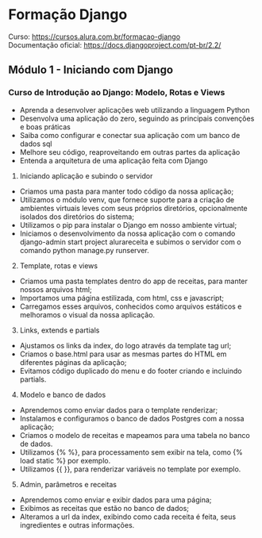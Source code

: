 # Formação Django 

Curso: https://cursos.alura.com.br/formacao-django  
Documentação oficial: https://docs.djangoproject.com/pt-br/2.2/  

## Módulo 1 - Iniciando com Django

### Curso de Introdução ao Django: Modelo, Rotas e Views

- Aprenda a desenvolver aplicações web utilizando a linguagem Python
- Desenvolva uma aplicação do zero, seguindo as principais convenções e boas práticas
- Saiba como configurar e conectar sua aplicação com um banco de dados sql
- Melhore seu código, reaproveitando em outras partes da aplicação
- Entenda a arquitetura de uma aplicação feita com Django
 

01. Iniciando aplicação e subindo o servidor
- Criamos uma pasta para manter todo código da nossa aplicação;
- Utilizamos o módulo venv, que fornece suporte para a criação de ambientes virtuais leves com seus próprios diretórios, opcionalmente isolados dos diretórios do sistema;
- Utilizamos o pip para instalar o Django em nosso ambiente virtual;
- Iniciamos o desenvolvimento da nossa aplicação com o comando django-admin start project alurareceita e subimos o servidor com o comando python manage.py runserver.

2. Template, rotas e views
- Criamos uma pasta templates dentro do app de receitas, para manter nossos arquivos html;
- Importamos uma página estilizada, com html, css e javascript;
- Carregamos esses arquivos, conhecidos como arquivos estáticos e melhoramos o visual da nossa aplicação.

03. Links, extends e partials
- Ajustamos os links da index, do logo através da template tag url;
- Criamos o base.html para usar as mesmas partes do HTML em diferentes páginas da aplicação;
- Evitamos código duplicado do menu e do footer criando e incluindo partials.

04. Modelo e banco de dados
- Aprendemos como enviar dados para o template renderizar;
- Instalamos e configuramos o banco de dados Postgres com a nossa aplicação;
- Criamos o modelo de receitas e mapeamos para uma tabela no banco de dados.
- Utilizamos {% %}, para processamento sem exibir na tela, como {% load static %} por exemplo.
- Utilizamos {{ }}, para renderizar variáveis no template por exemplo.

05. Admin, parâmetros e receitas
- Aprendemos como enviar e exibir dados para uma página;
- Exibimos as receitas que estão no banco de dados;
- Alteramos a url da index, exibindo como cada receita é feita, seus ingredientes e outras informações.

